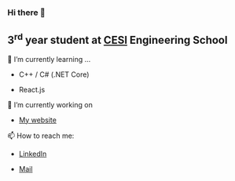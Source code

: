 ### Hi there 👋

## 3<sup>rd</sup> year student at [CESI](https://cesi.fr) Engineering School

🌱 I’m currently learning ...

- C++ / C# (.NET Core)

- React.js

🔭 I’m currently working on

- [My website](quentinstubecki.fr)

📫 How to reach me:

- [LinkedIn](https://www.linkedin.com/in/quentin-stubecki-211419227/)

- [Mail](mailto:quentin.stubecki@viacesi.fr)

